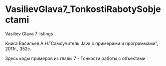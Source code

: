 # VasilievGlava7_TonkostiRabotySobjectami

Vasiliev Glava 7 listings

Книга Васильев А.Н."Самоучитель Java с примерами и программами", 2011г., 352с.

Здесь коды примеров из главы 7 - Тонкости работы с объектами
